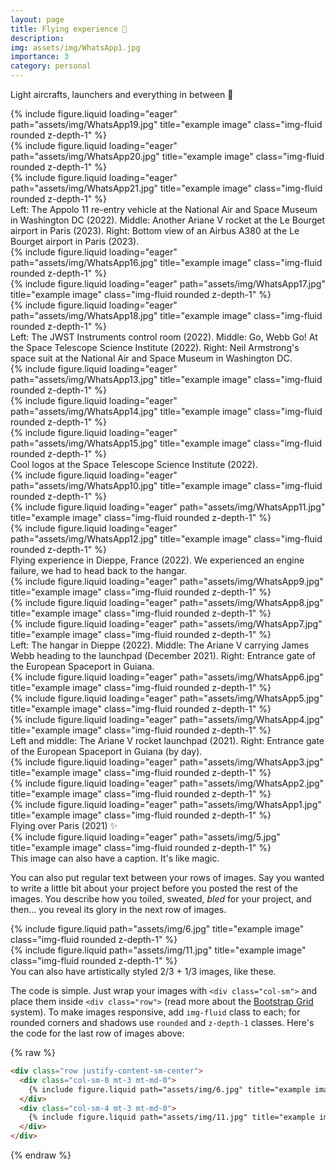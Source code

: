 ```yaml
---
layout: page
title: Flying experience 🔆
description: 
img: assets/img/WhatsApp1.jpg
importance: 3
category: personal
---
```


Light aircrafts, launchers and everything in between 🚀

<div class="row">
    <div class="col-sm mt-3 mt-md-0">
        {% include figure.liquid loading="eager" path="assets/img/WhatsApp19.jpg" title="example image" class="img-fluid rounded z-depth-1" %}
    </div>
    <div class="col-sm mt-3 mt-md-0">
        {% include figure.liquid loading="eager" path="assets/img/WhatsApp20.jpg" title="example image" class="img-fluid rounded z-depth-1" %}
    </div>
    <div class="col-sm mt-3 mt-md-0">
        {% include figure.liquid loading="eager" path="assets/img/WhatsApp21.jpg" title="example image" class="img-fluid rounded z-depth-1" %}
    </div>
</div>

<div class="caption">
    Left: The Appolo 11 re-entry vehicle at the National Air and Space Museum in Washington DC (2022). Middle: Another Ariane V rocket at the Le Bourget airport in Paris (2023). Right: Bottom view of an Airbus A380 at the Le Bourget airport in Paris (2023). 
</div>

<div class="row">
    <div class="col-sm mt-3 mt-md-0">
        {% include figure.liquid loading="eager" path="assets/img/WhatsApp16.jpg" title="example image" class="img-fluid rounded z-depth-1" %}
    </div>
    <div class="col-sm mt-3 mt-md-0">
        {% include figure.liquid loading="eager" path="assets/img/WhatsApp17.jpg" title="example image" class="img-fluid rounded z-depth-1" %}
    </div>
    <div class="col-sm mt-3 mt-md-0">
        {% include figure.liquid loading="eager" path="assets/img/WhatsApp18.jpg" title="example image" class="img-fluid rounded z-depth-1" %}
    </div>
</div>

<div class="caption">
    Left: The JWST Instruments control room (2022). Middle: Go, Webb Go! At the Space Telescope Science Institute (2022). Right: Neil Armstrong's space suit at the National Air and Space Museum in Washington DC. 
</div>

<div class="row">
    <div class="col-sm mt-3 mt-md-0">
        {% include figure.liquid loading="eager" path="assets/img/WhatsApp13.jpg" title="example image" class="img-fluid rounded z-depth-1" %}
    </div>
    <div class="col-sm mt-3 mt-md-0">
        {% include figure.liquid loading="eager" path="assets/img/WhatsApp14.jpg" title="example image" class="img-fluid rounded z-depth-1" %}
    </div>
    <div class="col-sm mt-3 mt-md-0">
        {% include figure.liquid loading="eager" path="assets/img/WhatsApp15.jpg" title="example image" class="img-fluid rounded z-depth-1" %}
    </div>
</div>

<div class="caption">
    Cool logos at the Space Telescope Science Institute (2022).
</div>

<div class="row">
    <div class="col-sm mt-3 mt-md-0">
        {% include figure.liquid loading="eager" path="assets/img/WhatsApp10.jpg" title="example image" class="img-fluid rounded z-depth-1" %}
    </div>
    <div class="col-sm mt-3 mt-md-0">
        {% include figure.liquid loading="eager" path="assets/img/WhatsApp11.jpg" title="example image" class="img-fluid rounded z-depth-1" %}
    </div>
    <div class="col-sm mt-3 mt-md-0">
        {% include figure.liquid loading="eager" path="assets/img/WhatsApp12.jpg" title="example image" class="img-fluid rounded z-depth-1" %}
    </div>
</div>

<div class="caption">
    Flying experience in Dieppe, France (2022). We experienced an engine failure, we had to head back to the hangar.
</div>

<div class="row">
    <div class="col-sm mt-3 mt-md-0">
        {% include figure.liquid loading="eager" path="assets/img/WhatsApp9.jpg" title="example image" class="img-fluid rounded z-depth-1" %}
    </div>
    <div class="col-sm mt-3 mt-md-0">
        {% include figure.liquid loading="eager" path="assets/img/WhatsApp8.jpg" title="example image" class="img-fluid rounded z-depth-1" %}
    </div>
    <div class="col-sm mt-3 mt-md-0">
        {% include figure.liquid loading="eager" path="assets/img/WhatsApp7.jpg" title="example image" class="img-fluid rounded z-depth-1" %}
    </div>
</div>

<div class="caption">
    Left: The hangar in Dieppe (2022). Middle: The Ariane V carrying James Webb heading to the launchpad (December 2021). Right: Entrance gate of the European Spaceport in Guiana.
</div>

<div class="row">
    <div class="col-sm mt-3 mt-md-0">
        {% include figure.liquid loading="eager" path="assets/img/WhatsApp6.jpg" title="example image" class="img-fluid rounded z-depth-1" %}
    </div>
    <div class="col-sm mt-3 mt-md-0">
        {% include figure.liquid loading="eager" path="assets/img/WhatsApp5.jpg" title="example image" class="img-fluid rounded z-depth-1" %}
    </div>
    <div class="col-sm mt-3 mt-md-0">
        {% include figure.liquid loading="eager" path="assets/img/WhatsApp4.jpg" title="example image" class="img-fluid rounded z-depth-1" %}
    </div>
</div>

<div class="caption">
    Left and middle: The Ariane V rocket launchpad (2021). Right: Entrance gate of the European Spaceport in Guiana (by day).
</div>

<div class="row">
    <div class="col-sm mt-3 mt-md-0">
        {% include figure.liquid loading="eager" path="assets/img/WhatsApp3.jpg" title="example image" class="img-fluid rounded z-depth-1" %}
    </div>
    <div class="col-sm mt-3 mt-md-0">
        {% include figure.liquid loading="eager" path="assets/img/WhatsApp2.jpg" title="example image" class="img-fluid rounded z-depth-1" %}
    </div>
    <div class="col-sm mt-3 mt-md-0">
        {% include figure.liquid loading="eager" path="assets/img/WhatsApp1.jpg" title="example image" class="img-fluid rounded z-depth-1" %}
    </div>
</div>

<div class="caption">
    Flying over Paris (2021) ✨
</div>



<div class="row">
    <div class="col-sm mt-3 mt-md-0">
        {% include figure.liquid loading="eager" path="assets/img/5.jpg" title="example image" class="img-fluid rounded z-depth-1" %}
    </div>
</div>
<div class="caption">
    This image can also have a caption. It's like magic.
</div>

You can also put regular text between your rows of images.
Say you wanted to write a little bit about your project before you posted the rest of the images.
You describe how you toiled, sweated, _bled_ for your project, and then... you reveal its glory in the next row of images.

<div class="row justify-content-sm-center">
    <div class="col-sm-8 mt-3 mt-md-0">
        {% include figure.liquid path="assets/img/6.jpg" title="example image" class="img-fluid rounded z-depth-1" %}
    </div>
    <div class="col-sm-4 mt-3 mt-md-0">
        {% include figure.liquid path="assets/img/11.jpg" title="example image" class="img-fluid rounded z-depth-1" %}
    </div>
</div>
<div class="caption">
    You can also have artistically styled 2/3 + 1/3 images, like these.
</div>

The code is simple.
Just wrap your images with `<div class="col-sm">` and place them inside `<div class="row">` (read more about the <a href="https://getbootstrap.com/docs/4.4/layout/grid/">Bootstrap Grid</a> system).
To make images responsive, add `img-fluid` class to each; for rounded corners and shadows use `rounded` and `z-depth-1` classes.
Here's the code for the last row of images above:

{% raw %}

```html
<div class="row justify-content-sm-center">
  <div class="col-sm-8 mt-3 mt-md-0">
    {% include figure.liquid path="assets/img/6.jpg" title="example image" class="img-fluid rounded z-depth-1" %}
  </div>
  <div class="col-sm-4 mt-3 mt-md-0">
    {% include figure.liquid path="assets/img/11.jpg" title="example image" class="img-fluid rounded z-depth-1" %}
  </div>
</div>
```

{% endraw %}
